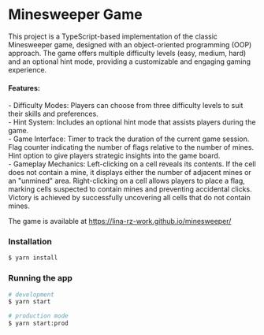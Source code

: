 # Minesweeper Game
This project is a TypeScript-based implementation of the classic Minesweeper game, designed with an object-oriented programming (OOP) approach. The game offers multiple difficulty levels (easy, medium, hard) and an optional hint mode, providing a customizable and engaging gaming experience.

#### Features:
\- Difficulty Modes: Players can choose from three difficulty levels to suit their skills and preferences.<br>
\- Hint System: Includes an optional hint mode that assists players during the game.<br>
\- Game Interface: Timer to track the duration of the current game session.<br>
Flag counter indicating the number of flags relative to the number of mines.<br> 
Hint option to give players strategic insights into the game board.<br>
\- Gameplay Mechanics: Left-clicking on a cell reveals its contents. If the cell does not contain a mine, it displays either the number of adjacent mines or an "unmined" area. Right-clicking on a cell allows players to place a flag, marking cells suspected to contain mines and preventing accidental clicks. 
Victory is achieved by successfully uncovering all cells that do not contain mines.

The game is available at https://lina-rz-work.github.io/minesweeper/

### Installation

```bash
$ yarn install
```

### Running the app

```bash
# development
$ yarn start

# production mode
$ yarn start:prod
```
